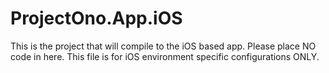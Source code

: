 ﻿# ProjectOno.App.iOS

This is the project that will compile to the iOS based app.
Please place NO code in here.
This file is for iOS environment specific configurations ONLY.